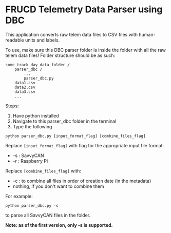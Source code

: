 # FRUCD Telemetry Data Parser using DBC
This application converts raw telem data files to CSV files with human-readable units and labels.

To use, make sure this DBC parser folder is inside the folder with all the raw telem data files! Folder structure should be as such:  
```
some_track_day_data_folder /  
    parser_dbc /
        ...
        parser_dbc.py
    data1.csv
    data2.csv
    data3.csv
    ...
```

Steps:  
1. Have python installed  
2. Navigate to this parser_dbc folder in the terminal  
3. Type the following  
```
python parser_dbc.py [input_format_flag] [combine_files_flag]
```
Replace `[input_format_flag]` with flag for the appropriate input file format:  
- -s : SavvyCAN  
- -r : Raspberry Pi    

Replace `[combine_files_flag]` with:  
- -c : to combine all files in order of creation date (in the metadata)  
- nothing, if you don't want to combine them 

For example:  
```
python parser_dbc.py -s
```
to parse all SavvyCAN files in the folder.   

**Note: as of the first version, only -s is supported.**


